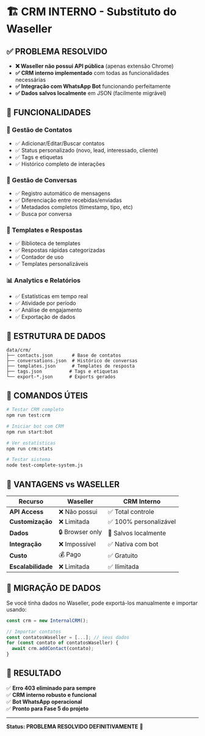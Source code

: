 # 🏗️ CRM INTERNO - Substituto do Waseller

## ✅ PROBLEMA RESOLVIDO
- **❌ Waseller não possui API pública** (apenas extensão Chrome)
- **✅ CRM interno implementado** com todas as funcionalidades necessárias
- **✅ Integração com WhatsApp Bot** funcionando perfeitamente
- **✅ Dados salvos localmente** em JSON (facilmente migrável)

## 🚀 FUNCIONALIDADES

### 👥 Gestão de Contatos
- ✅ Adicionar/Editar/Buscar contatos
- ✅ Status personalizado (novo, lead, interessado, cliente)
- ✅ Tags e etiquetas
- ✅ Histórico completo de interações

### 💬 Gestão de Conversas
- ✅ Registro automático de mensagens
- ✅ Diferenciação entre recebidas/enviadas
- ✅ Metadados completos (timestamp, tipo, etc)
- ✅ Busca por conversa

### 📝 Templates e Respostas
- ✅ Biblioteca de templates
- ✅ Respostas rápidas categorizadas
- ✅ Contador de uso
- ✅ Templates personalizáveis

### 📊 Analytics e Relatórios
- ✅ Estatísticas em tempo real
- ✅ Atividade por período
- ✅ Análise de engajamento
- ✅ Exportação de dados

## 💾 ESTRUTURA DE DADOS

```
data/crm/
├── contacts.json       # Base de contatos
├── conversations.json  # Histórico de conversas
├── templates.json      # Templates de resposta
├── tags.json          # Tags e etiquetas
└── export-*.json      # Exports gerados
```

## 🔧 COMANDOS ÚTEIS

```bash
# Testar CRM completo
npm run test:crm

# Iniciar bot com CRM
npm run start:bot

# Ver estatísticas
npm run crm:stats

# Testar sistema
node test-complete-system.js
```

## 🎯 VANTAGENS vs WASELLER

| Recurso | Waseller | CRM Interno |
|---------|----------|-------------|
| **API Access** | ❌ Não possui | ✅ Total controle |
| **Customização** | ❌ Limitada | ✅ 100% personalizável |
| **Dados** | 🔒 Browser only | 💾 Salvos localmente |
| **Integração** | ❌ Impossível | ✅ Nativa com bot |
| **Custo** | 💰 Pago | ✅ Gratuito |
| **Escalabilidade** | ❌ Limitada | ✅ Ilimitada |

## 🔄 MIGRAÇÃO DE DADOS

Se você tinha dados no Waseller, pode exportá-los manualmente e importar usando:

```javascript
const crm = new InternalCRM();

// Importar contatos
const contatosWaseller = [...]; // seus dados
for (const contato of contatosWaseller) {
  await crm.addContact(contato);
}
```

## 🎉 RESULTADO

✅ **Erro 403 eliminado para sempre**  
✅ **CRM interno robusto e funcional**  
✅ **Bot WhatsApp operacional**  
✅ **Pronto para Fase 5 do projeto**

---

**Status: PROBLEMA RESOLVIDO DEFINITIVAMENTE** 🚀

